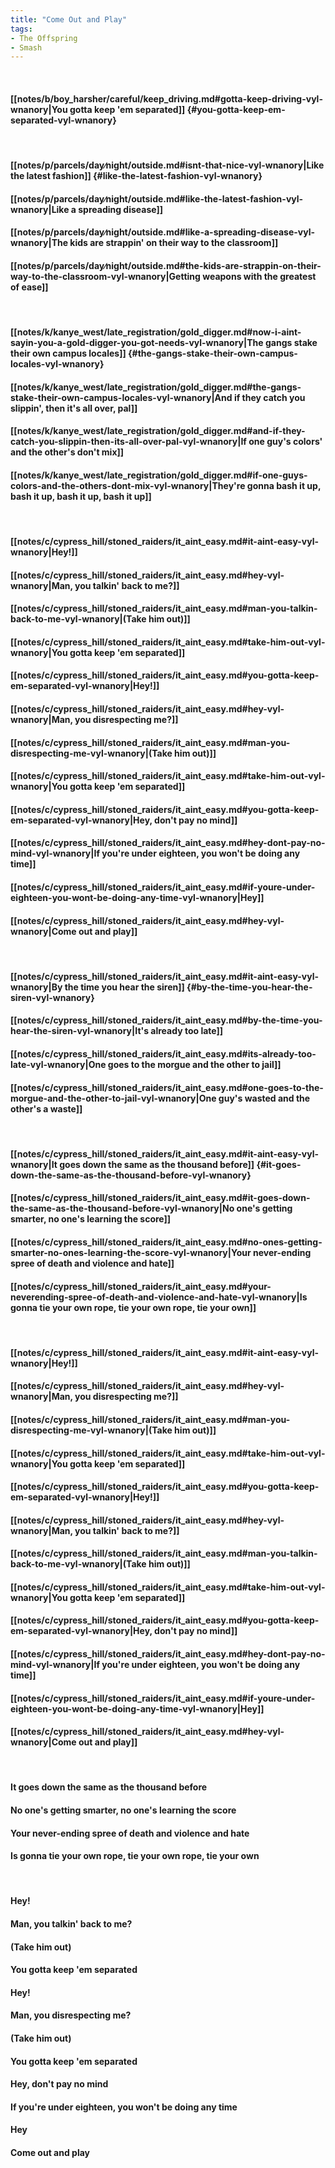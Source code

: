 ```yaml
---
title: "Come Out and Play"
tags:
- The Offspring
- Smash
---
```

&nbsp;
#### [[notes/b/boy_harsher/careful/keep_driving.md#gotta-keep-driving-vyl-wnanory|You gotta keep 'em separated]] {#you-gotta-keep-em-separated-vyl-wnanory}
&nbsp;
#### [[notes/p/parcels/day∕night/outside.md#isnt-that-nice-vyl-wnanory|Like the latest fashion]] {#like-the-latest-fashion-vyl-wnanory}
#### [[notes/p/parcels/day∕night/outside.md#like-the-latest-fashion-vyl-wnanory|Like a spreading disease]]
#### [[notes/p/parcels/day∕night/outside.md#like-a-spreading-disease-vyl-wnanory|The kids are strappin' on their way to the classroom]]
#### [[notes/p/parcels/day∕night/outside.md#the-kids-are-strappin-on-their-way-to-the-classroom-vyl-wnanory|Getting weapons with the greatest of ease]]
&nbsp;
#### [[notes/k/kanye_west/late_registration/gold_digger.md#now-i-aint-sayin-you-a-gold-digger-you-got-needs-vyl-wnanory|The gangs stake their own campus locales]] {#the-gangs-stake-their-own-campus-locales-vyl-wnanory}
#### [[notes/k/kanye_west/late_registration/gold_digger.md#the-gangs-stake-their-own-campus-locales-vyl-wnanory|And if they catch you slippin', then it's all over, pal]]
#### [[notes/k/kanye_west/late_registration/gold_digger.md#and-if-they-catch-you-slippin-then-its-all-over-pal-vyl-wnanory|If one guy's colors' and the other's don't mix]]
#### [[notes/k/kanye_west/late_registration/gold_digger.md#if-one-guys-colors-and-the-others-dont-mix-vyl-wnanory|They're gonna bash it up, bash it up, bash it up, bash it up]]
&nbsp;
#### [[notes/c/cypress_hill/stoned_raiders/it_aint_easy.md#it-aint-easy-vyl-wnanory|Hey!]]
#### [[notes/c/cypress_hill/stoned_raiders/it_aint_easy.md#hey-vyl-wnanory|Man, you talkin' back to me?]]
#### [[notes/c/cypress_hill/stoned_raiders/it_aint_easy.md#man-you-talkin-back-to-me-vyl-wnanory|(Take him out)]]
#### [[notes/c/cypress_hill/stoned_raiders/it_aint_easy.md#take-him-out-vyl-wnanory|You gotta keep 'em separated]]
#### [[notes/c/cypress_hill/stoned_raiders/it_aint_easy.md#you-gotta-keep-em-separated-vyl-wnanory|Hey!]]
#### [[notes/c/cypress_hill/stoned_raiders/it_aint_easy.md#hey-vyl-wnanory|Man, you disrespecting me?]]
#### [[notes/c/cypress_hill/stoned_raiders/it_aint_easy.md#man-you-disrespecting-me-vyl-wnanory|(Take him out)]]
#### [[notes/c/cypress_hill/stoned_raiders/it_aint_easy.md#take-him-out-vyl-wnanory|You gotta keep 'em separated]]
#### [[notes/c/cypress_hill/stoned_raiders/it_aint_easy.md#you-gotta-keep-em-separated-vyl-wnanory|Hey, don't pay no mind]]
#### [[notes/c/cypress_hill/stoned_raiders/it_aint_easy.md#hey-dont-pay-no-mind-vyl-wnanory|If you're under eighteen, you won't be doing any time]]
#### [[notes/c/cypress_hill/stoned_raiders/it_aint_easy.md#if-youre-under-eighteen-you-wont-be-doing-any-time-vyl-wnanory|Hey]]
#### [[notes/c/cypress_hill/stoned_raiders/it_aint_easy.md#hey-vyl-wnanory|Come out and play]]
&nbsp;
#### [[notes/c/cypress_hill/stoned_raiders/it_aint_easy.md#it-aint-easy-vyl-wnanory|By the time you hear the siren]] {#by-the-time-you-hear-the-siren-vyl-wnanory}
#### [[notes/c/cypress_hill/stoned_raiders/it_aint_easy.md#by-the-time-you-hear-the-siren-vyl-wnanory|It's already too late]]
#### [[notes/c/cypress_hill/stoned_raiders/it_aint_easy.md#its-already-too-late-vyl-wnanory|One goes to the morgue and the other to jail]]
#### [[notes/c/cypress_hill/stoned_raiders/it_aint_easy.md#one-goes-to-the-morgue-and-the-other-to-jail-vyl-wnanory|One guy's wasted and the other's a waste]]
&nbsp;
#### [[notes/c/cypress_hill/stoned_raiders/it_aint_easy.md#it-aint-easy-vyl-wnanory|It goes down the same as the thousand before]] {#it-goes-down-the-same-as-the-thousand-before-vyl-wnanory}
#### [[notes/c/cypress_hill/stoned_raiders/it_aint_easy.md#it-goes-down-the-same-as-the-thousand-before-vyl-wnanory|No one's getting smarter, no one's learning the score]]
#### [[notes/c/cypress_hill/stoned_raiders/it_aint_easy.md#no-ones-getting-smarter-no-ones-learning-the-score-vyl-wnanory|Your never-ending spree of death and violence and hate]]
#### [[notes/c/cypress_hill/stoned_raiders/it_aint_easy.md#your-neverending-spree-of-death-and-violence-and-hate-vyl-wnanory|Is gonna tie your own rope, tie your own rope, tie your own]]
&nbsp;
#### [[notes/c/cypress_hill/stoned_raiders/it_aint_easy.md#it-aint-easy-vyl-wnanory|Hey!]]
#### [[notes/c/cypress_hill/stoned_raiders/it_aint_easy.md#hey-vyl-wnanory|Man, you disrespecting me?]]
#### [[notes/c/cypress_hill/stoned_raiders/it_aint_easy.md#man-you-disrespecting-me-vyl-wnanory|(Take him out)]]
#### [[notes/c/cypress_hill/stoned_raiders/it_aint_easy.md#take-him-out-vyl-wnanory|You gotta keep 'em separated]]
#### [[notes/c/cypress_hill/stoned_raiders/it_aint_easy.md#you-gotta-keep-em-separated-vyl-wnanory|Hey!]]
#### [[notes/c/cypress_hill/stoned_raiders/it_aint_easy.md#hey-vyl-wnanory|Man, you talkin' back to me?]]
#### [[notes/c/cypress_hill/stoned_raiders/it_aint_easy.md#man-you-talkin-back-to-me-vyl-wnanory|(Take him out)]]
#### [[notes/c/cypress_hill/stoned_raiders/it_aint_easy.md#take-him-out-vyl-wnanory|You gotta keep 'em separated]]
#### [[notes/c/cypress_hill/stoned_raiders/it_aint_easy.md#you-gotta-keep-em-separated-vyl-wnanory|Hey, don't pay no mind]]
#### [[notes/c/cypress_hill/stoned_raiders/it_aint_easy.md#hey-dont-pay-no-mind-vyl-wnanory|If you're under eighteen, you won't be doing any time]]
#### [[notes/c/cypress_hill/stoned_raiders/it_aint_easy.md#if-youre-under-eighteen-you-wont-be-doing-any-time-vyl-wnanory|Hey]]
#### [[notes/c/cypress_hill/stoned_raiders/it_aint_easy.md#hey-vyl-wnanory|Come out and play]]
&nbsp;
#### It goes down the same as the thousand before
#### No one's getting smarter, no one's learning the score
#### Your never-ending spree of death and violence and hate
#### Is gonna tie your own rope, tie your own rope, tie your own
&nbsp;
#### Hey!
#### Man, you talkin' back to me?
#### (Take him out)
#### You gotta keep 'em separated
#### Hey!
#### Man, you disrespecting me?
#### (Take him out)
#### You gotta keep 'em separated
#### Hey, don't pay no mind
#### If you're under eighteen, you won't be doing any time
#### Hey
#### Come out and play
